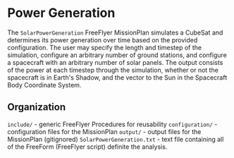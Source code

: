 # Power Generation

The `SolarPowerGeneration` FreeFlyer MissionPlan simulates a CubeSat and determines its power generation over time based on the provided configuration. The user may specify the length and timestep of the simulation, configure an arbitrary number of ground stations, and configure a spacecraft with an arbitrary number of solar panels. The output consists of the power at each timestep through the simulation, whether or not the spacecraft is in Earth's Shadow, and the vector to the Sun in the Spacecraft Body Coordinate System.

## Organization

`include/` - generic FreeFlyer Procedures for reusability
`configuration/` - configuration files for the MissionPlan
`output/` - output files for the MissionPlan (gitignored)
`SolarPowerGeneration.txt` - text file containing all of the FreeForm (FreeFlyer script) definite the analysis.
